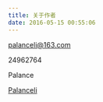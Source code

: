 ```yaml
---
title: 关于作者
date: 2016-05-15 00:55:06
---
```


<i class="fa fa-envelope"></i> palanceli@163.com

<i class="fa fa-qq" aria-hidden="true"></i>  24962764

<i class="fa fa-weixin" aria-hidden="true"></i> Palance

<i class="fa fa-github" aria-hidden="true"></i> [Palanceli](https://github.com/palanceli)